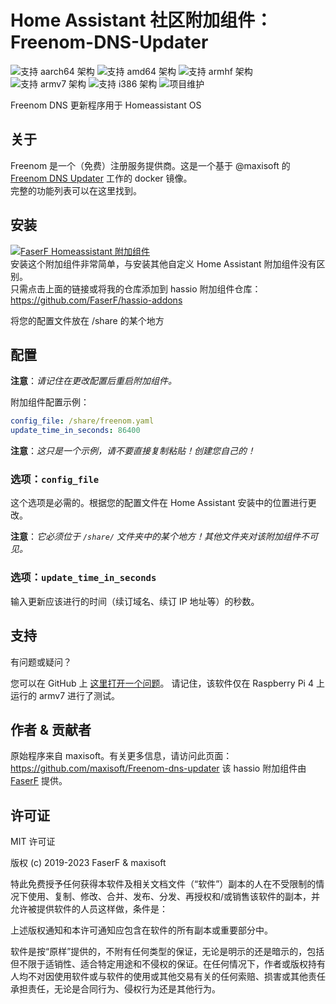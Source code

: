 # Home Assistant 社区附加组件：Freenom-DNS-Updater
![支持 aarch64 架构][aarch64-shield] ![支持 amd64 架构][amd64-shield] ![支持 armhf 架构][armhf-shield] ![支持 armv7 架构][armv7-shield] ![支持 i386 架构][i386-shield]
![项目维护][maintenance-shield]

Freenom DNS 更新程序用于 Homeassistant OS

## 关于

Freenom 是一个（免费）注册服务提供商。这是一个基于 @maxisoft 的 [Freenom DNS Updater](https://github.com/maxisoft/Freenom-dns-updater) 工作的 docker 镜像。<br />
完整的功能列表可以在这里找到。

## 安装

[![FaserF Homeassistant 附加组件](https://my.home-assistant.io/badges/supervisor_add_addon_repository.svg)](https://my.home-assistant.io/redirect/supervisor_add_addon_repository/?repository_url=https%3A%2F%2Fgithub.com%2FFaserF%2Fhassio-addons)
<br />
安装这个附加组件非常简单，与安装其他自定义 Home Assistant 附加组件没有区别。<br />
只需点击上面的链接或将我的仓库添加到 hassio 附加组件仓库： <https://github.com/FaserF/hassio-addons>

将您的配置文件放在 /share 的某个地方<br />

## 配置

**注意**：_请记住在更改配置后重启附加组件。_

附加组件配置示例：

```yaml
config_file: /share/freenom.yaml
update_time_in_seconds: 86400
```

**注意**：_这只是一个示例，请不要直接复制粘贴！创建您自己的！_

### 选项：`config_file`

这个选项是必需的。根据您的配置文件在 Home Assistant 安装中的位置进行更改。

**注意**：_它必须位于 `/share/` 文件夹中的某个地方！其他文件夹对该附加组件不可见。_

### 选项：`update_time_in_seconds`

输入更新应该进行的时间（续订域名、续订 IP 地址等）的秒数。

## 支持

有问题或疑问？

您可以在 GitHub 上 [这里打开一个问题][issue]。
请记住，该软件仅在 Raspberry Pi 4 上运行的 armv7 进行了测试。

## 作者 & 贡献者

原始程序来自 maxisoft。有关更多信息，请访问此页面： <https://github.com/maxisoft/Freenom-dns-updater>
该 hassio 附加组件由 [FaserF] 提供。

## 许可证

MIT 许可证

版权 (c) 2019-2023 FaserF & maxisoft

特此免费授予任何获得本软件及相关文档文件（“软件”）副本的人在不受限制的情况下使用、复制、修改、合并、发布、分发、再授权和/或销售该软件的副本，并允许被提供软件的人员这样做，条件是：

上述版权通知和本许可通知应包含在软件的所有副本或重要部分中。

软件是按“原样”提供的，不附有任何类型的保证，无论是明示的还是暗示的，包括但不限于适销性、适合特定用途和不侵权的保证。在任何情况下，作者或版权持有人均不对因使用软件或与软件的使用或其他交易有关的任何索赔、损害或其他责任承担责任，无论是合同行为、侵权行为还是其他行为。

[maintenance-shield]: https://img.shields.io/maintenance/yes/2023.svg
[aarch64-shield]: https://img.shields.io/badge/aarch64-yes-green.svg
[amd64-shield]: https://img.shields.io/badge/amd64-yes-green.svg
[armhf-shield]: https://img.shields.io/badge/armhf-yes-green.svg
[armv7-shield]: https://img.shields.io/badge/armv7-yes-green.svg
[i386-shield]: https://img.shields.io/badge/i386-yes-green.svg
[FaserF]: https://github.com/FaserF/
[issue]: https://github.com/FaserF/hassio-addons/issues